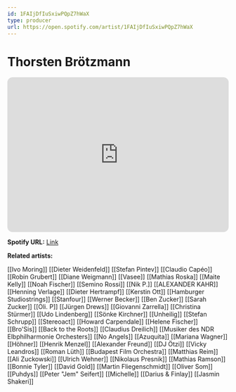 ```yaml
---
id: 1FAIjDfIuSxiwPQpZ7hWaX
type: producer
url: https://open.spotify.com/artist/1FAIjDfIuSxiwPQpZ7hWaX
---
```

# Thorsten Brötzmann

<iframe style="border-radius:12px" src="https://open.spotify.com/embed/artist/1FAIjDfIuSxiwPQpZ7hWaX" width="100%" height="352" frameBorder="0" allowfullscreen="" allow="autoplay; clipboard-write; encrypted-media; fullscreen; picture-in-picture" loading="lazy"></iframe>

**Spotify URL:** [Link](https://open.spotify.com/artist/1FAIjDfIuSxiwPQpZ7hWaX)

**Related artists:**

[[Ivo Moring]]
[[Dieter Weidenfeld]]
[[Stefan Pintev]]
[[Claudio Capéo]]
[[Robin Grubert]]
[[Diane Weigmann]]
[[Vasee]]
[[Mathias Roska]]
[[Maite Kelly]]
[[Noah Fischer]]
[[Semino Rossi]]
[[Nik P.]]
[[ALEXANDER KAHR]]
[[Henning Verlage]]
[[Dieter Hertrampf]]
[[Kerstin Ott]]
[[Hamburger Studiostrings]]
[[Stanfour]]
[[Werner Becker]]
[[Ben Zucker]]
[[Sarah Zucker]]
[[Oli. P]]
[[Jürgen Drews]]
[[Giovanni Zarrella]]
[[Christina Stürmer]]
[[Udo Lindenberg]]
[[Sönke Kirchner]]
[[Unheilig]]
[[Stefan Schrupp]]
[[Stereoact]]
[[Howard Carpendale]]
[[Helene Fischer]]
[[Bro'Sis]]
[[Back to the Roots]]
[[Claudius Dreilich]]
[[Musiker des NDR Elbphilharmonie Orchesters]]
[[No Angels]]
[[Azuquita]]
[[Mariana Wagner]]
[[Höhner]]
[[Henrik Menzel]]
[[Alexander Freund]]
[[DJ Ötzi]]
[[Vicky Leandros]]
[[Roman Lüth]]
[[Budapest Film Orchestra]]
[[Matthias Reim]]
[[Ali Zuckowski]]
[[Ulrich Wehner]]
[[Nikolaus Presnik]]
[[Mathias Ramson]]
[[Bonnie Tyler]]
[[David Gold]]
[[Martin Fliegenschmidt]]
[[Oliver Som]]
[[Puhdys]]
[[Peter "Jem" Seifert]]
[[Michelle]]
[[Darius & Finlay]]
[[Jasmin Shakeri]]
